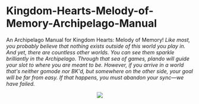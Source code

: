 # Kingdom-Hearts-Melody-of-Memory-Archipelago-Manual
An Archipelago Manual for Kingdom Hearts: Melody of Memory!
*Like most, you probably believe that nothing exists outside of this world you play in.*
*And yet, there are countless other worlds.*
*You can see them sparkle brilliantly in the Archipelago.*
*Through that sea of games, plando will guide your slot to where you are meant to be.*
*However, if you arrive in a world that's neither gomode nor BK'd, but somewhere on the other side, your goal will be far from easy.*
*If that happens, you must abandon your sync—we have failed.*
<div align="center">
  <img src="https://imgur.com/a/ef14W9d"/>
</div>
